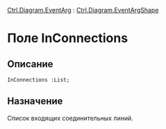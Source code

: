 ﻿---
Link: Com.Ctrl.Diagram.EventArgShape.@InConnections
---

[Ctrl.Diagram.EventArg](topic:Com.Custom.ComClasses.Ctrl.Diagram.EventArg.Default) :
[Ctrl.Diagram.EventArgShape](Default)

# Поле InConnections

## Описание

    InConnections :List;

## Назначение

Список входящих соединительных линий.